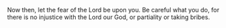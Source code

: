 Now then, let the fear of the Lord be upon you. Be careful what you do, for there is no injustice with the Lord our God, or partiality or taking bribes.
